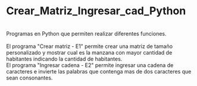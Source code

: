 # Crear_Matriz_Ingresar_cad_Python
<br>
Programas en Python que permiten realizar diferentes funciones. <br>
<br>
El programa "Crear matriz - E1" permite crear una matriz de tamaño personalizado y mostrar cual es la manzana con mayor cantidad de habitantes indicando la cantidad de habitantes. <br>
El programa "Ingresar cadena - E2" permite ingresar una cadena de caracteres e invierte las palabras que contenga mas de dos caracteres que sean consonantes.
